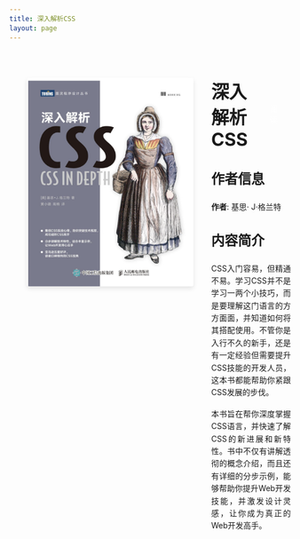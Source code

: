 ```yaml
---
title: 深入解析CSS
layout: page
---
```


<div class="book-info">
  <div class="book-cover">
    <img src="https://raw.githubusercontent.com/binarycoder777/personal-pic/main/pic/20250301172436.png" alt="深入解析CSS">
  </div>
  <div class="book-details">
    <div class="book-title">
      <h1>深入解析CSS</h1>
      <a href="https://github.com/binarycoder777/perosonal-book/blob/main/book/%E6%B7%B1%E5%85%A5%E8%A7%A3%E6%9E%90CSS%20(%E5%9F%BA%E6%80%9D%C2%B7%20J%C2%B7%E6%A0%BC%E5%85%B0%E7%89%B9)%20(Z-Library).pdf" class="read-link">阅读</a>
    </div>
    <div class="author-info">
      <h2>作者信息</h2>
      <p><strong>作者</strong>: 基思· J·格兰特</p>
    </div>
    <div class="book-intro">
      <h2>内容简介</h2>
      <div class="intro-content">
        <p>CSS入门容易，但精通不易。学习CSS并不是学习一两个小技巧，而是要理解这门语言的方方面面，并知道如何将其搭配使用。不管你是入行不久的新手，还是有一定经验但需要提升CSS技能的开发人员，这本书都能帮助你紧跟CSS发展的步伐。</p>
        <p>本书旨在帮你深度掌握CSS语言，并快速了解CSS的新进展和新特性。书中不仅有讲解透彻的概念介绍，而且还有详细的分步示例，能够帮助你提升Web开发技能，并激发设计灵感，让你成为真正的Web开发高手。</p>
      </div>
    </div>
  </div>
</div>

<style>
.book-info {
  display: flex;
  gap: 2rem;
  margin: 2rem 0;
  background-color: var(--vp-c-bg-soft);
  padding: 2rem;
  border-radius: 8px;
}

.book-cover img {
  max-width: 300px;
  height: auto;
  border-radius: 4px;
  box-shadow: 0 4px 8px rgba(0, 0, 0, 0.1);
}

.book-details {
  flex: 2;
}

.book-details h2 {
  margin-top: 0;
  color: var(--vp-c-text-1);
  font-size: 1.5rem;
  border-bottom: 2px solid var(--vp-c-divider);
  padding-bottom: 0.5rem;
  margin-bottom: 1rem;
}

.author-info {
  margin-bottom: 2rem;
}

.author-info p {
  margin: 0.5rem 0;
  color: var(--vp-c-text-2);
}

.intro-content {
  line-height: 1.6;
  color: var(--vp-c-text-2);
}

.intro-content p {
  margin: 1rem 0;
  text-align: justify;
}

@media (max-width: 768px) {
  .book-info {
    flex-direction: column;
    padding: 1rem;
  }

  .book-cover img {
    max-width: 100%;
  }
}

.book-title {
  display: flex;
  align-items: center;
  gap: 1rem;
  margin-bottom: 2rem;
}

.book-title h1 {
  margin: 0;
  color: var(--vp-c-text-1);
  font-size: 2rem;
}

.read-link {
  display: inline-block;
  padding: 0.5rem 1.5rem;
  background-color: var(--vp-c-brand);
  color: white;
  text-decoration: none;
  border-radius: 4px;
  transition: background-color 0.2s;
}

.read-link:hover {
  background-color: var(--vp-c-brand-dark);
}
</style>
